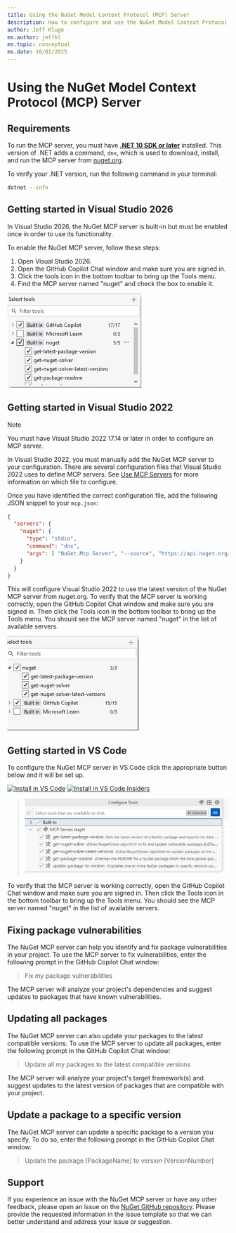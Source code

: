 ```yaml
---
title: Using the NuGet Model Context Protocol (MCP) Server
description: How to configure and use the NuGet Model Context Protocol (MCP) server.
author: Jeff Kluge
ms.author: jeffkl
ms.topic: conceptual
ms.date: 10/01/2025
---
```


# Using the NuGet Model Context Protocol (MCP) Server

## Requirements

To run the MCP server, you must have **[.NET 10 SDK or later](https://dotnet.microsoft.com/en-us/download/dotnet/10.0)** installed.
This version of .NET adds a command, `dnx`, which is used to download, install, and run the MCP server from [nuget.org](https://nuget.org).

To verify your .NET version, run the following command in your terminal:
```bash
dotnet --info
```

## Getting started in Visual Studio 2026

In Visual Studio 2026, the NuGet MCP server is built-in but must be enabled once in order to use its functionality.

To enable the NuGet MCP server, follow these steps:
1. Open Visual Studio 2026.
1. Open the GitHub Copilot Chat window and make sure you are signed in.
1. Click the tools icon in the bottom toolbar to bring up the Tools menu.
1. Find the MCP server named "nuget" and check the box to enable it.

![GitHub Copilot Chat Tools window in Visual Studio 2026](./media/copilot-tools-menu.png)

## Getting started in Visual Studio 2022

> [!NOTE]
> You must have Visual Studio 2022 17.14 or later in order to configure an MCP server.

In Visual Studio 2022, you must manually add the NuGet MCP server to your configuration.
There are several configuration files that Visual Studio 2022 uses to define MCP servers.
See [Use MCP Servers](/visualstudio/ide/mcp-servers) for more information on which file to configure.

Once you have identified the correct configuration file, add the following JSON snippet to your `mcp.json`:
```json
{
  "servers": {
    "nuget": {
      "type": "stdio",
      "command": "dnx",
      "args": [ "NuGet.Mcp.Server", "--source", "https://api.nuget.org/v3/index.json", "--yes" ]
    }
  }
}
```

This will configure Visual Studio 2022 to use the latest version of the NuGet MCP server from nuget.org.
To verify that the MCP server is working correctly, open the GitHub Copilot Chat window and make sure you are signed in.
Then click the Tools icon in the bottom toolbar to bring up the Tools menu.
You should see the MCP server named "nuget" in the list of available servers.

![GitHub Copilot Chat Tools window in Visual Studio 2022](./media/copilot-tools-menu-2022.png)

## Getting started in VS Code

To configure the NuGet MCP server in VS Code click the appropriate button below and it will be set up.

[![Install in VS Code](https://img.shields.io/badge/VS_Code-Install_Server-0098FF?style=flat-square&logo=visualstudiocode&logoColor=white)](
https://vscode.dev/redirect/mcp/install?name=NuGet&config=%7B%22name%22%3A%22NuGet.Mcp.Server%22%2C%22command%22%3A%22dnx%22%2C%22args%22%3A%5B%22NuGet.Mcp.Server%22%2C%22https%3A%2F%2Fapi.nuget.org%2Fv3%2Findex.json%22%2Cnull%2Cnull%5D%7D) [![Install in VS Code Insiders](https://img.shields.io/badge/VS_Code_Insiders-Install_Server-24bfa5?style=flat-square&logo=visualstudiocode&logoColor=white)](https://vscode.dev/redirect/mcp/install?name=NuGet&config=%7B%22name%22%3A%22NuGet.Mcp.Server%22%2C%22command%22%3A%22dnx%22%2C%22args%22%3A%5B%22NuGet.Mcp.Server%22%2C%22https%3A%2F%2Fapi.nuget.org%2Fv3%2Findex.json%22%2Cnull%2Cnull%5D%7D&quality=insiders)

> ![GitHub Copilot Chat Tools window in VS Code](./media/copilot-tools-menu-vs-code.png)

To verify that the MCP server is working correctly, open the GitHub Copilot Chat window and make sure you are signed in.
Then click the Tools icon in the bottom toolbar to bring up the Tools menu.
You should see the MCP server named "nuget" in the list of available servers.

## Fixing package vulnerabilities

The NuGet MCP server can help you identify and fix package vulnerabilities in your project.
To use the MCP server to fix vulnerabilities, enter the following prompt in the GitHub Copilot Chat window:

> Fix my package vulnerabilities

The MCP server will analyze your project's dependencies and suggest updates to packages that have known vulnerabilities.

## Updating all packages

The NuGet MCP server can also update your packages to the latest compatible versions.
To use the MCP server to update all packages, enter the following prompt in the GitHub Copilot Chat window:

> Update all my packages to the latest compatible versions

The MCP server will analyze your project's target framework(s) and suggest updates to the latest version of packages that are compatible with your project.

## Update a package to a specific version

The NuGet MCP server can update a specific package to a version you specify.
To do so, enter the following prompt in the GitHub Copilot Chat window:

> Update the package [PackageName] to version [VersionNumber]

## Support

If you experience an issue with the NuGet MCP server or have any other feedback, please open an issue on the [NuGet GitHub repository](https://github.com/NuGet/Home/issues/new?template=MCPSERVER.yml).
Please provide the requested information in the issue template so that we can better understand and address your issue or suggestion.